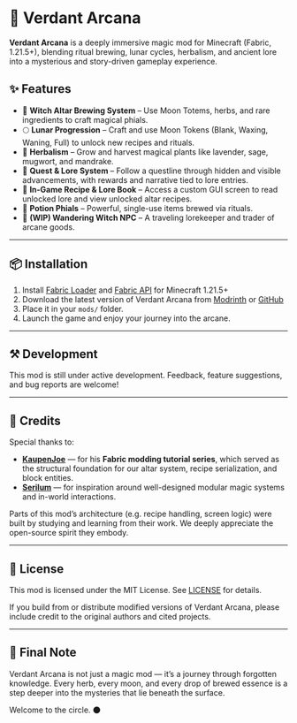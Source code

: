 # 🌿 Verdant Arcana

**Verdant Arcana** is a deeply immersive magic mod for Minecraft (Fabric, 1.21.5+), blending ritual brewing, lunar cycles, herbalism, and ancient lore into a mysterious and story-driven gameplay experience.

## ✨ Features

- 🔮 **Witch Altar Brewing System** – Use Moon Totems, herbs, and rare ingredients to craft magical phials.
- 🌕 **Lunar Progression** – Craft and use Moon Tokens (Blank, Waxing, Waning, Full) to unlock new recipes and rituals.
- 🌱 **Herbalism** – Grow and harvest magical plants like lavender, sage, mugwort, and mandrake.
- 📖 **Quest & Lore System** – Follow a questline through hidden and visible advancements, with rewards and narrative tied to lore entries.
- 📘 **In-Game Recipe & Lore Book** – Access a custom GUI screen to read unlocked lore and view unlocked altar recipes.
- 🧪 **Potion Phials** – Powerful, single-use items brewed via rituals.
- 🧙 **(WIP) Wandering Witch NPC** – A traveling lorekeeper and trader of arcane goods.

---

## 📦 Installation

1. Install [Fabric Loader](https://fabricmc.net/use/) and [Fabric API](https://modrinth.com/mod/fabric-api) for Minecraft 1.21.5+
2. Download the latest version of Verdant Arcana from [Modrinth](#) or [GitHub](#)
3. Place it in your `mods/` folder.
4. Launch the game and enjoy your journey into the arcane.

---

## ⚒️ Development

This mod is still under active development. Feedback, feature suggestions, and bug reports are welcome!

---

## 🙏 Credits

Special thanks to:

- **[KaupenJoe](https://github.com/Kaupenjoe)** — for his **Fabric modding tutorial series**, which served as the structural foundation for our altar system, recipe serialization, and block entities.
- **[Serilum](https://github.com/Serilum)** — for inspiration around well-designed modular magic systems and in-world interactions.

Parts of this mod’s architecture (e.g. recipe handling, screen logic) were built by studying and learning from their work. We deeply appreciate the open-source spirit they embody.

---

## 📜 License

This mod is licensed under the MIT License. See [LICENSE](./LICENSE) for details.

If you build from or distribute modified versions of Verdant Arcana, please include credit to the original authors and cited projects.

---

## 🧙 Final Note

Verdant Arcana is not just a magic mod — it’s a journey through forgotten knowledge. Every herb, every moon, and every drop of brewed essence is a step deeper into the mysteries that lie beneath the surface.

Welcome to the circle. 🌑

